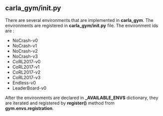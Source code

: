 ## carla_gym/init.py

There are several environments that are implemented in **carla_gym**. The environments are registered in **carla_gym/__init__.py** file. The environment ids are : 
- NoCrash-v0
- NoCrash-v1
- NoCrash-v2
- NoCrash-v3
- CoRL2017-v0
- CoRL2017-v1
- CoRL2017-v2
- CoRL2017-v3
- Endless-v0
- LeaderBoard-v0

After the environments are declared in **_AVAILABLE_ENVS** dictionary, they are iterated and registered by **register()** method from **gym.envs.registration**.